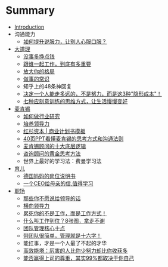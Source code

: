 # Summary

* [Introduction](README.md)
* 沟通能力
  * [如何提升说服力，让别人心服口服？](ru-he-ti-sheng-shuo-fu-li-ff0c-rang-bie-ren-xin-fu-kou-fu-ff1f.md)
* [大道理](da-dao-li.md)
  * [没事多挣点钱](mei-shi-duo-zheng-dian-qian.md)
  * [跟谁一起工作，到底有多重要](gen-shui-yi-qi-gong-zuo-ff0c-dao-di-you-duo-zhong-yao.md)
  * [放大你的格局](fang-da-ni-de-ge-ju.md)
  * [做事的常识](zuo-shi-de-chang-shi.md)
  * 知乎上的48条神回复
  * [决定一个人能走多远的，不是努力，而是这3种"隐形成本"！](jue-ding-yi-ge-ren-neng-zou-duo-yuan-de-ff0c-bu-shi-nu-li-ff0c-er-shi-zhe-3-79cd22-yin-xing-cheng-672c22-ff01.md)
  * [七种应刻意训练的思维方式，让生活慢慢变好](qi-zhong-ying-ke-yi-xun-lian-de-si-wei-fang-shi-ff0c-rang-sheng-huo-man-man-bian-hao.md)
* [麦肯锡](mai-ken-xi.md)
  * [如何做行业研究](ru-he-zuo-xing-ye-yan-jiu.md)
  * [培养领导力](pei-yang-ling-dao-li.md)
  * [红杉资本 \| 商业计划书模板](hong-shan-zi-ben-shang-ye-ji-hua-shu-mo-ban.md)
  * [40页PPT看懂麦肯锡的思考方式和沟通法则](40ye-ppt-kan-dong-mai-ken-xi-de-si-kao-fang-shi-he-gou-tong-fa-ze.md)
  * [麦肯锡顾问的十大底层逻辑](mai-ken-xi-gu-wen-de-shi-da-di-ceng-luo-ji.md)
  * [咨询顾问的黄金思考方法](zi-xun-gu-wen-de-huang-jin-si-kao-fang-fa.md)
  * 世界上最好的学习法：费曼学习法
* [育儿](yu-er.md)
  * [德国妈妈的岗位说明书](de-guo-ma-ma-de-gang-wei-shuo-ming-shu.md)
  * [一个CEO给母亲的信,值得学习](yi-ge-ceo-gei-mu-qin-de-4fe12c-zhi-de-xue-xi.md)
* [职场](zhi-chang.md)
  * [那些你不愿说给领导的话](zhi-chang/na-xie-ni-bu-yuan-shuo-gei-ling-dao-de-hua.md)
  * [横向领导力](zhi-chang/heng-xiang-ling-dao-li.md)
  * [累死你的不是工作，而是工作方式！](zhi-chang/lei-si-ni-de-bu-shi-gong-zuo-ff0c-er-shi-gong-zuo-fang-shi-ff01.md)
  * [什么叫工作到位？8张图，拿走不谢](zhi-chang/shi-yao-jiao-gong-zuo-dao-wei-ff1f-8-zhang-tu-ff0c-na-zou-bu-xie.md)
  * [团队管理核心十点](zhi-chang/tuan-dui-guan-li-he-xin-shi-dian.md)
  * [带团队很简单，管理就是十六字！](zhi-chang/dai-tuan-dui-hen-jian-dan-ff0c-guan-li-jiu-shi-shi-liu-zi-ff01.md)
  * 能扛事，才是一个人最了不起的才华
  * [高效能塔：厉害的人比你少努力却比你收获多](zhi-chang/gao-xiao-neng-ta-ff1a-li-hai-de-ren-bi-ni-shao-nu-li-que-bi-ni-shou-huo-duo.md)
  * [能否赢得上司的尊重，其实99%都取决于你自己](zhi-chang/neng-fou-ying-de-shang-si-de-zun-zhong-ff0c-qi-shi-99-du-qu-jue-yu-ni-zi-ji.md)


